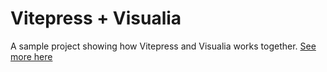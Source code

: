 # Vitepress + Visualia

A sample project showing how Vitepress and Visualia works together. [See more here](https://github.com/visualia/visualia)
